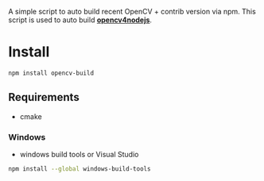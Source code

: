 A simple script to auto build recent OpenCV + contrib version via npm. This script is used to auto build <a href="https://github.com/justadudewhohacks/opencv4nodejs"><b>opencv4nodejs</b></a>.

# Install
```
npm install opencv-build
```

## Requirements
- cmake

### Windows
- windows build tools or Visual Studio

``` bash
npm install --global windows-build-tools
```
